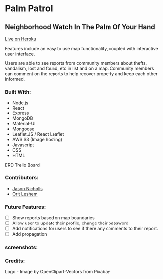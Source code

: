 # Palm Patrol

## Neighborhood Watch In The Palm Of Your Hand

[Live on Heroku]()

Features include an easy to use map functionality, coupled with interactive user interface.

Users are able to see reports from community members about thefts, vandalism, lost and found, etc in list and on a map. Community members can comment on the reports to help recover property and keep each other informed.

### Built With:

- Node.js
- React
- Express
- MongoDB
- Material-UI
- Mongoose
- Leaflet.JS / React Leaflet
- AWS S3 (Image hosting)
- Javascript
- CSS
- HTML

[ERD](/Docs/ERD.pdf)
[Trello Board](https://trello.com/b/tLy67cfk/palmpatrol)

### Contributors:

- [Jason Nicholls](https://www.linkedin.com/in/jason-nicholls-on/)
- [Orit Leshem](https://www.linkedin.com/in/orit-leshem/)

### Future Features:

- [ ] Show reports based on map boundaries
- [ ] Allow user to update their profile, change their password
- [ ] Add notifications for users to see if there any comments to their report.
- [ ] Add propagation

### screenshots:

### Credits:

Logo - Image by OpenClipart-Vectors from Pixabay
